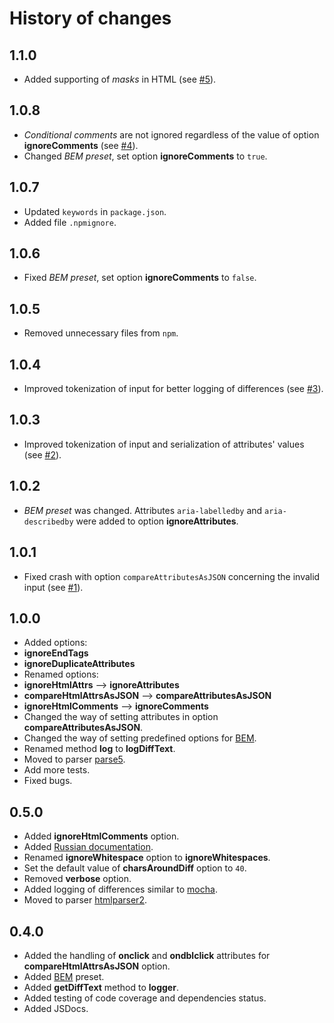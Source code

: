 History of changes
==================

1.1.0
-----

* Added supporting of _masks_ in HTML (see [#5]).

1.0.8
-----

* _Сonditional comments_ are not ignored regardless of the value of option **ignoreComments** (see [#4]).
* Changed _BEM preset_, set option **ignoreComments** to `true`.

1.0.7
-----

* Updated `keywords` in `package.json`.
* Added file `.npmignore`.

1.0.6
-----

* Fixed _BEM preset_, set option **ignoreComments** to `false`.

1.0.5
-----

* Removed unnecessary files from `npm`.

1.0.4
-----

* Improved tokenization of input for better logging of differences (see [#3]).

1.0.3
-----

* Improved tokenization of input and serialization of attributes' values (see [#2]).

1.0.2
-----

* _BEM preset_ was changed. Attributes `aria-labelledby` and `aria-describedby` were added to option **ignoreAttributes**.

1.0.1
-----

* Fixed crash with option `compareAttributesAsJSON` concerning the invalid input (see [#1]).

1.0.0
-----

 * Added options:
  * **ignoreEndTags**
  * **ignoreDuplicateAttributes**
 * Renamed options:
  * **ignoreHtmlAttrs** --> **ignoreAttributes**
  * **compareHtmlAttrsAsJSON** --> **compareAttributesAsJSON**
  * **ignoreHtmlComments** --> **ignoreComments**
 * Changed the way of setting attributes in option **compareAttributesAsJSON**.
 * Changed the way of setting predefined options for [BEM](http://bem.info/).
 * Renamed method **log** to **logDiffText**.
 * Moved to parser [parse5](https://github.com/inikulin/parse5).
 * Add more tests.
 * Fixed bugs.

0.5.0
-----

 * Added **ignoreHtmlComments** option.
 * Added [Russian documentation](https://github.com/bem/html-differ/blob/master/README.ru.md).
 * Renamed **ignoreWhitespace** option to **ignoreWhitespaces**.
 * Set the default value of **charsAroundDiff** option to `40`.
 * Removed **verbose** option.
 * Added logging of differences similar to [mocha](https://github.com/visionmedia/mocha).
 * Moved to parser [htmlparser2](https://github.com/fb55/htmlparser2).

0.4.0
-----

 * Added the handling of **onclick** and **ondblclick** attributes for **compareHtmlAttrsAsJSON** option.
 * Added [BEM](http://bem.info/) preset.
 * Added **getDiffText** method to **logger**.
 * Added testing of code coverage and dependencies status.
 * Added JSDocs.

[#1]: https://github.com/bem/html-differ/issues/106
[#2]: https://github.com/bem/html-differ/pull/110
[#3]: https://github.com/bem/html-differ/pull/111
[#4]: https://github.com/bem/html-differ/issues/116
[#5]: https://github.com/bem/html-differ#masks
